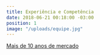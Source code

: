 ```yaml
---
title: Experiência e Competência
date: 2018-06-21 00:18:00 -03:00
position: 1
image: "/uploads/equipe.jpg"
---
```


[Mais de 10 anos de mercado](sobre/)